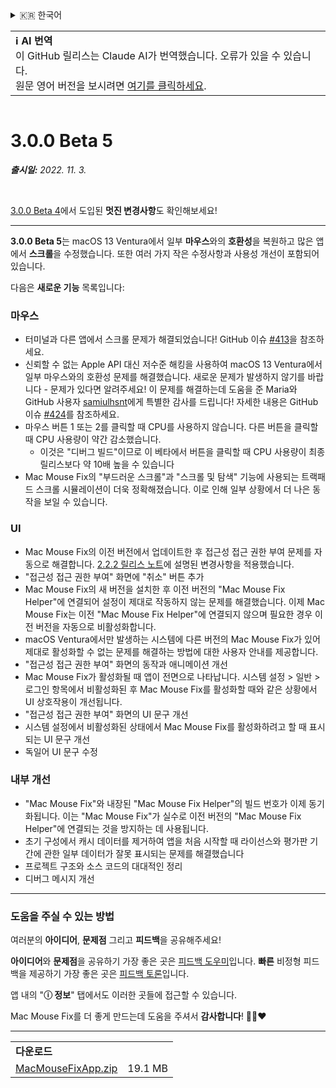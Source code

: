 <details>
<summary>🇰🇷 한국어</summary>

[🇬🇧 English (GitHub)](https://github.com/noah-nuebling/mac-mouse-fix/releases/tag/3.0.0-Beta-5)\
[🇦🇩 Català](https://redirect.macmousefix.com/?target=mmf-release&tag=3.0.0-Beta-5&locale=ca)\
[🇩🇪 Deutsch](https://redirect.macmousefix.com/?target=mmf-release&tag=3.0.0-Beta-5&locale=de)\
[🇪🇸 Español](https://redirect.macmousefix.com/?target=mmf-release&tag=3.0.0-Beta-5&locale=es)\
[🇫🇷 Français](https://redirect.macmousefix.com/?target=mmf-release&tag=3.0.0-Beta-5&locale=fr)\
[🇮🇩 Indonesia](https://redirect.macmousefix.com/?target=mmf-release&tag=3.0.0-Beta-5&locale=id)\
[🇮🇹 Italiano](https://redirect.macmousefix.com/?target=mmf-release&tag=3.0.0-Beta-5&locale=it)\
[🇭🇺 Magyar](https://redirect.macmousefix.com/?target=mmf-release&tag=3.0.0-Beta-5&locale=hu)\
[🇳🇱 Nederlands](https://redirect.macmousefix.com/?target=mmf-release&tag=3.0.0-Beta-5&locale=nl)\
[🇵🇱 Polski](https://redirect.macmousefix.com/?target=mmf-release&tag=3.0.0-Beta-5&locale=pl)\
[🇧🇷 Português (Brasil)](https://redirect.macmousefix.com/?target=mmf-release&tag=3.0.0-Beta-5&locale=pt-BR)\
[🇵🇹 Português (Portugal)](https://redirect.macmousefix.com/?target=mmf-release&tag=3.0.0-Beta-5&locale=pt-PT)\
[🇷🇴 Română](https://redirect.macmousefix.com/?target=mmf-release&tag=3.0.0-Beta-5&locale=ro)\
[🇸🇪 Svenska](https://redirect.macmousefix.com/?target=mmf-release&tag=3.0.0-Beta-5&locale=sv)\
[🇻🇳 Tiếng Việt](https://redirect.macmousefix.com/?target=mmf-release&tag=3.0.0-Beta-5&locale=vi)\
[🇹🇷 Türkçe](https://redirect.macmousefix.com/?target=mmf-release&tag=3.0.0-Beta-5&locale=tr)\
[🇨🇿 Čeština](https://redirect.macmousefix.com/?target=mmf-release&tag=3.0.0-Beta-5&locale=cs)\
[🇬🇷 Ελληνικά](https://redirect.macmousefix.com/?target=mmf-release&tag=3.0.0-Beta-5&locale=el)\
[🇷🇺 Русский](https://redirect.macmousefix.com/?target=mmf-release&tag=3.0.0-Beta-5&locale=ru)\
[🇺🇦 Українська](https://redirect.macmousefix.com/?target=mmf-release&tag=3.0.0-Beta-5&locale=uk)\
[🇮🇱 עברית](https://redirect.macmousefix.com/?target=mmf-release&tag=3.0.0-Beta-5&locale=he)\
[🇸🇦 العربية](https://redirect.macmousefix.com/?target=mmf-release&tag=3.0.0-Beta-5&locale=ar)\
[🇮🇳 हिन्दी](https://redirect.macmousefix.com/?target=mmf-release&tag=3.0.0-Beta-5&locale=hi)\
[🇹🇭 ไทย](https://redirect.macmousefix.com/?target=mmf-release&tag=3.0.0-Beta-5&locale=th)\
[🇨🇳 中文 (简体)](https://redirect.macmousefix.com/?target=mmf-release&tag=3.0.0-Beta-5&locale=zh-Hans)\
[🇨🇳 中文 (繁體)](https://redirect.macmousefix.com/?target=mmf-release&tag=3.0.0-Beta-5&locale=zh-Hant)\
[🇭🇰 中文（香港)](https://redirect.macmousefix.com/?target=mmf-release&tag=3.0.0-Beta-5&locale=zh-HK)\
[🇯🇵 日本語](https://redirect.macmousefix.com/?target=mmf-release&tag=3.0.0-Beta-5&locale=ja)\
**🇰🇷 한국어**\
[Help translate Mac Mouse Fix to different languages!](https://github.com/noah-nuebling/mac-mouse-fix/discussions/731)
</details>
<table align=><td>
<b>ℹ️ AI 번역</b><br>
이 GitHub 릴리스는 Claude AI가 번역했습니다. 오류가 있을 수 있습니다.<br>
원문 영어 버전을 보시려면 <a href="https://github.com/noah-nuebling/mac-mouse-fix/releases/tag/3.0.0-Beta-5">여기를 클릭하세요</a>.
</td></table>

<table></table>

# 3.0.0 Beta 5
***출시일:** 2022. 11. 3.*

<br>

[3.0.0 Beta 4](https://redirect.macmousefix.com/?target=mmf-release&tag=3.0.0-Beta-4&locale=ko)에서 도입된 **멋진 변경사항**도 확인해보세요!

---

**3.0.0 Beta 5**는 macOS 13 Ventura에서 일부 **마우스**와의 **호환성**을 복원하고 많은 앱에서 **스크롤**을 수정했습니다.
또한 여러 가지 작은 수정사항과 사용성 개선이 포함되어 있습니다.

다음은 **새로운 기능** 목록입니다:

### 마우스

- 터미널과 다른 앱에서 스크롤 문제가 해결되었습니다! GitHub 이슈 [#413](https://github.com/noah-nuebling/mac-mouse-fix/issues/413)을 참조하세요.
- 신뢰할 수 없는 Apple API 대신 저수준 해킹을 사용하여 macOS 13 Ventura에서 일부 마우스와의 호환성 문제를 해결했습니다. 새로운 문제가 발생하지 않기를 바랍니다 - 문제가 있다면 알려주세요! 이 문제를 해결하는데 도움을 준 Maria와 GitHub 사용자 [samiulhsnt](https://github.com/samiulhsnt)에게 특별한 감사를 드립니다! 자세한 내용은 GitHub 이슈 [#424](https://github.com/noah-nuebling/mac-mouse-fix/issues/424)를 참조하세요.
- 마우스 버튼 1 또는 2를 클릭할 때 CPU를 사용하지 않습니다. 다른 버튼을 클릭할 때 CPU 사용량이 약간 감소했습니다.
    - 이것은 "디버그 빌드"이므로 이 베타에서 버튼을 클릭할 때 CPU 사용량이 최종 릴리스보다 약 10배 높을 수 있습니다
- Mac Mouse Fix의 "부드러운 스크롤"과 "스크롤 및 탐색" 기능에 사용되는 트랙패드 스크롤 시뮬레이션이 더욱 정확해졌습니다. 이로 인해 일부 상황에서 더 나은 동작을 보일 수 있습니다.

### UI

- Mac Mouse Fix의 이전 버전에서 업데이트한 후 접근성 접근 권한 부여 문제를 자동으로 해결합니다. [2.2.2 릴리스 노트](https://redirect.macmousefix.com/?target=mmf-release&tag=2.2.2&locale=ko)에 설명된 변경사항을 적용했습니다.
- "접근성 접근 권한 부여" 화면에 "취소" 버튼 추가
- Mac Mouse Fix의 새 버전을 설치한 후 이전 버전의 "Mac Mouse Fix Helper"에 연결되어 설정이 제대로 작동하지 않는 문제를 해결했습니다. 이제 Mac Mouse Fix는 이전 "Mac Mouse Fix Helper"에 연결되지 않으며 필요한 경우 이전 버전을 자동으로 비활성화합니다.
- macOS Ventura에서만 발생하는 시스템에 다른 버전의 Mac Mouse Fix가 있어 제대로 활성화할 수 없는 문제를 해결하는 방법에 대한 사용자 안내를 제공합니다.
- "접근성 접근 권한 부여" 화면의 동작과 애니메이션 개선
- Mac Mouse Fix가 활성화될 때 앱이 전면으로 나타납니다. 시스템 설정 > 일반 > 로그인 항목에서 비활성화된 후 Mac Mouse Fix를 활성화할 때와 같은 상황에서 UI 상호작용이 개선됩니다.
- "접근성 접근 권한 부여" 화면의 UI 문구 개선
- 시스템 설정에서 비활성화된 상태에서 Mac Mouse Fix를 활성화하려고 할 때 표시되는 UI 문구 개선
- 독일어 UI 문구 수정

### 내부 개선

- "Mac Mouse Fix"와 내장된 "Mac Mouse Fix Helper"의 빌드 번호가 이제 동기화됩니다. 이는 "Mac Mouse Fix"가 실수로 이전 버전의 "Mac Mouse Fix Helper"에 연결되는 것을 방지하는 데 사용됩니다.
- 초기 구성에서 캐시 데이터를 제거하여 앱을 처음 시작할 때 라이선스와 평가판 기간에 관한 일부 데이터가 잘못 표시되는 문제를 해결했습니다
- 프로젝트 구조와 소스 코드의 대대적인 정리
- 디버그 메시지 개선

---

### 도움을 주실 수 있는 방법

여러분의 **아이디어**, **문제점** 그리고 **피드백**을 공유해주세요!

**아이디어**와 **문제점**을 공유하기 가장 좋은 곳은 [피드백 도우미](https://noah-nuebling.github.io/mac-mouse-fix-feedback-assistant/?type=bug-report)입니다.
**빠른** 비정형 피드백을 제공하기 가장 좋은 곳은 [피드백 토론](https://github.com/noah-nuebling/mac-mouse-fix/discussions/366)입니다.

앱 내의 "**ⓘ 정보**" 탭에서도 이러한 곳들에 접근할 수 있습니다.

Mac Mouse Fix를 더 좋게 만드는데 도움을 주셔서 **감사합니다**! 💙💛❤️

---

<table align="start">
<tr>
    <td colspan=2>
        <b>다운로드</b>
    </td>
</tr>
<tr>
    <td><a href="https://github.com/noah-nuebling/mac-mouse-fix/releases/download/3.0.0-Beta-5/MacMouseFixApp.zip">MacMouseFixApp.zip</a></td>
    <td>19.1 MB</td>
</tr>
</table>